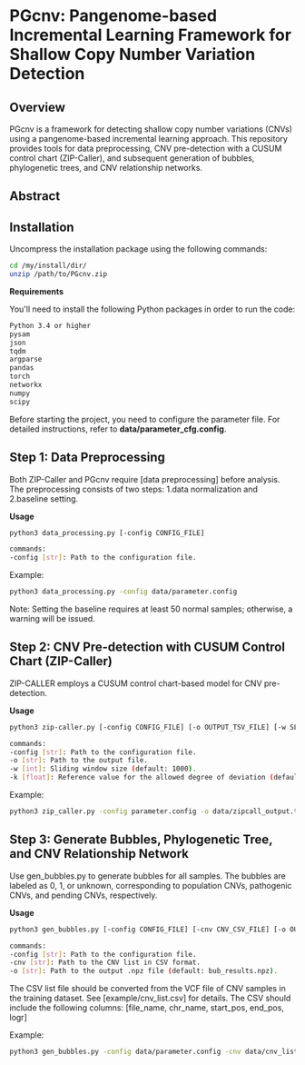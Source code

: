 # PGcnv: Pangenome-based Incremental Learning Framework for Shallow Copy Number Variation Detection

## Overview
PGcnv is a framework for detecting shallow copy number variations (CNVs) using a pangenome-based incremental learning approach. This repository provides tools for data preprocessing, CNV pre-detection with a CUSUM control chart (ZIP-Caller), and subsequent generation of bubbles, phylogenetic trees, and CNV relationship networks.

## Abstract

## Installation
Uncompress the installation package using the following commands:

```bash
cd /my/install/dir/
unzip /path/to/PGcnv.zip
```

**Requirements**

You'll need to install the following Python packages in order to run the code:

```bash
Python 3.4 or higher
pysam
json
tqdm
argparse
pandas
torch
networkx
numpy
scipy
```

Before starting the project, you need to configure the parameter file. For detailed instructions, refer to **data/parameter_cfg.config**.


## Step 1: Data Preprocessing
Both ZIP-Caller and PGcnv require [data preprocessing] before analysis. The preprocessing consists of two steps: 1.data normalization and 2.baseline setting.

**Usage**
```bash
python3 data_processing.py [-config CONFIG_FILE]

commands:
-config [str]: Path to the configuration file.
```

Example:
```bash
python3 data_processing.py -config data/parameter.config
```
Note: Setting the baseline requires at least 50 normal samples; otherwise, a warning will be issued.

## Step 2: CNV Pre-detection with CUSUM Control Chart (ZIP-Caller)
ZIP-CALLER employs a CUSUM control chart-based model for CNV pre-detection.

**Usage**
```bash
python3 zip-caller.py [-config CONFIG_FILE] [-o OUTPUT_TSV_FILE] [-w SLIDING_WINDOW_SIZE] [-k REFERENCE_VALUE]

commands:
-config [str]: Path to the configuration file.
-o [str]: Path to the output file.
-w [int]: Sliding window size (default: 1000).
-k [float]: Reference value for the allowed degree of deviation (default: 0.3).
```

Example:
```bash
python3 zip_caller.py -config parameter.config -o data/zipcall_output.tsv -w 1000 -k 0.3
```

## Step 3: Generate Bubbles, Phylogenetic Tree, and CNV Relationship Network
Use gen_bubbles.py to generate bubbles for all samples. The bubbles are labeled as 0, 1, or unknown, corresponding to population CNVs, pathogenic CNVs, and pending CNVs, respectively.

**Usage**
```bash
python3 gen_bubbles.py [-config CONFIG_FILE] [-cnv CNV_CSV_FILE] [-o OUTPUT_NPZ_FILE]

commands:
-config [str]: Path to the configuration file.
-cnv [str]: Path to the CNV list in CSV format. 
-o [str]: Path to the output .npz file (default: bub_results.npz).
```
The CSV list file  should be converted from the VCF file of CNV samples in the training dataset. See [example/cnv_list.csv] for details. The CSV should include the following columns: 
[file_name, chr_name, start_pos, end_pos, logr]

Example:
```bash
python3 gen_bubbles.py -config data/parameter.config -cnv data/cnv_list.csv -o data/bub_results.npz
```






